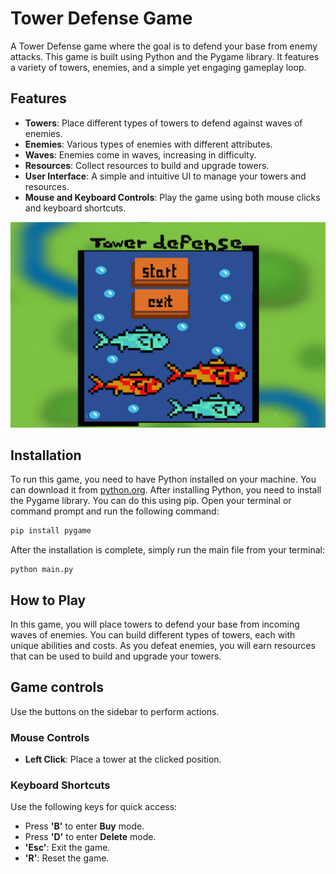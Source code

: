 # Tower Defense Game

A Tower Defense game where the goal is to defend your base from enemy attacks.
This game is built using Python and the Pygame library. It features a variety of towers, enemies, and a simple yet engaging gameplay loop.

## Features
- **Towers**: Place different types of towers to defend against waves of enemies.
- **Enemies**: Various types of enemies with different attributes.
- **Waves**: Enemies come in waves, increasing in difficulty.
- **Resources**: Collect resources to build and upgrade towers.
- **User Interface**: A simple and intuitive UI to manage your towers and resources.
- **Mouse and Keyboard Controls**: Play the game using both mouse clicks and keyboard shortcuts.


![Gameplay Screenshot](Assets/kepek/ReadmeKep.png)

## Installation
To run this game, you need to have Python installed on your machine. You can download it from [python.org](https://www.python.org/downloads/).
After installing Python, you need to install the Pygame library. You can do this using pip. Open your terminal or command prompt and run the following command:

```bash
pip install pygame
```

After the installation is complete, simply run the main file from your terminal:

```
python main.py
```

## How to Play

In this game, you will place towers to defend your base from incoming waves of enemies. You can build different types of towers, each with unique abilities and costs. As you defeat enemies, you will earn resources that can be used to build and upgrade your towers.


## Game controls
Use the buttons on the sidebar to perform actions.

### Mouse Controls
- **Left Click**: Place a tower at the clicked position.


### Keyboard Shortcuts

Use the following keys for quick access:

- Press **'B'** to enter **Buy** mode.
- Press **'D'** to enter **Delete** mode.
- **'Esc'**: Exit the game.
- **'R'**: Reset the game.